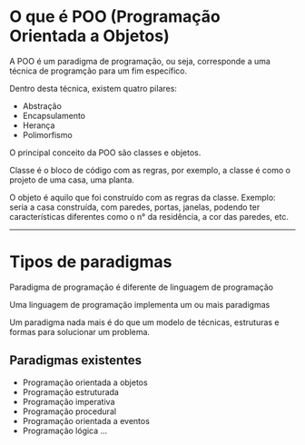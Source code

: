# O que é POO (Programação Orientada a Objetos)

A POO é um paradigma de programação, ou seja, corresponde a uma técnica de programção para um fim específico.

Dentro desta técnica, existem quatro pilares:

- Abstração
- Encapsulamento
- Herança
- Polimorfismo

O principal conceito da POO são classes e objetos.

Classe é o bloco de código com as regras, por exemplo, a classe é como o projeto de uma casa, uma planta.

O objeto é aquilo que foi construído com as regras da classe. Exemplo: seria a casa construída, com paredes, portas, janelas, podendo ter características diferentes como o n° da residência, a cor das paredes, etc.

-----

# Tipos de paradigmas

Paradigma de programação é diferente de linguagem de programação

Uma linguagem de programação implementa um ou mais paradigmas

Um paradigma nada mais é do que um modelo de técnicas, estruturas e formas para solucionar um problema.

## Paradigmas existentes

- Programação orientada a objetos
- Programação estruturada
- Programação imperativa
- Programação procedural
- Programação orientada a eventos
- Programação lógica
...
